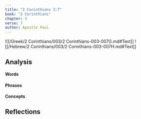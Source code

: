 ```yaml
---
title: "2 Corinthians 3:7"
book: "2 Corinthians"
chapter: 3
verse: 7
author: Apostle Paul
---
```

![[/Greek/2 Corinthians/003/2 Corinthians-003-007G.md#Text]]
![[/Hebrew/2 Corinthians/003/2 Corinthians-003-007H.md#Text]]

## Analysis

#### Words

#### Phrases

#### Concepts

## Reflections

